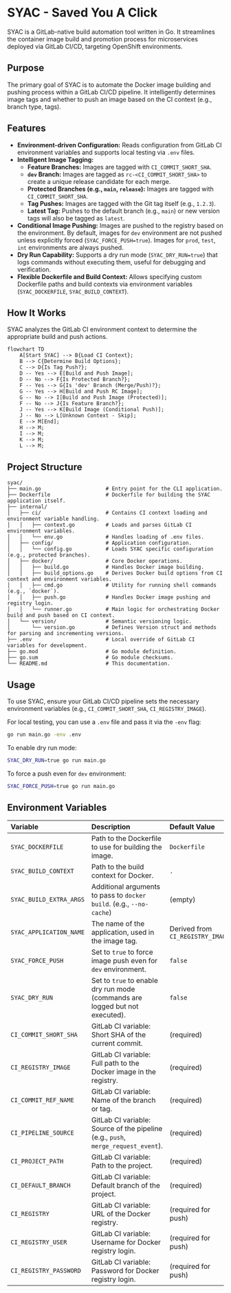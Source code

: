 # SYAC - Saved You A Click

SYAC is a GitLab-native build automation tool written in Go. It streamlines the container image build and promotion process for microservices deployed via GitLab CI/CD, targeting OpenShift environments.

## Purpose

The primary goal of SYAC is to automate the Docker image building and pushing process within a GitLab CI/CD pipeline. It intelligently determines image tags and whether to push an image based on the CI context (e.g., branch type, tags).

## Features

-   **Environment-driven Configuration:** Reads configuration from GitLab CI environment variables and supports local testing via `.env` files.
-   **Intelligent Image Tagging:**
    -   **Feature Branches:** Images are tagged with `CI_COMMIT_SHORT_SHA`.
    -   **`dev` Branch:** Images are tagged as `rc-<CI_COMMIT_SHORT_SHA>` to create a unique release candidate for each merge.
    -   **Protected Branches (e.g., `main`, `release`):** Images are tagged with `CI_COMMIT_SHORT_SHA`.
    -   **Tag Pushes:** Images are tagged with the Git tag itself (e.g., `1.2.3`).
    -   **Latest Tag:** Pushes to the default branch (e.g., `main`) or new version tags will also be tagged as `latest`.
-   **Conditional Image Pushing:** Images are pushed to the registry based on the environment. By default, images for `dev` environment are not pushed unless explicitly forced (`SYAC_FORCE_PUSH=true`). Images for `prod`, `test`, `int` environments are always pushed.
-   **Dry Run Capability:** Supports a dry run mode (`SYAC_DRY_RUN=true`) that logs commands without executing them, useful for debugging and verification.
-   **Flexible Dockerfile and Build Context:** Allows specifying custom Dockerfile paths and build contexts via environment variables (`SYAC_DOCKERFILE`, `SYAC_BUILD_CONTEXT`).

## How It Works

SYAC analyzes the GitLab CI environment context to determine the appropriate build and push actions.

```mermaid
flowchart TD
    A[Start SYAC] --> B{Load CI Context};
    B --> C{Determine Build Options};
    C --> D{Is Tag Push?};
    D -- Yes --> E[Build and Push Image];
    D -- No --> F{Is Protected Branch?};
    F -- Yes --> G{Is 'dev' Branch (Merge/Push)?};
    G -- Yes --> H[Build and Push RC Image];
    G -- No --> I[Build and Push Image (Protected)];
    F -- No --> J{Is Feature Branch?};
    J -- Yes --> K[Build Image (Conditional Push)];
    J -- No --> L[Unknown Context - Skip];
    E --> M[End];
    H --> M;
    I --> M;
    K --> M;
    L --> M;
```

## Project Structure

```plaintext
syac/
├── main.go                     # Entry point for the CLI application.
├── Dockerfile                  # Dockerfile for building the SYAC application itself.
├── internal/
│   ├── ci/                     # Contains CI context loading and environment variable handling.
│   │   ├── context.go          # Loads and parses GitLab CI environment variables.
│   │   └── env.go              # Handles loading of .env files.
│   ├── config/                 # Application configuration.
│   │   └── config.go           # Loads SYAC specific configuration (e.g., protected branches).
│   ├── docker/                 # Core Docker operations.
│   │   ├── build.go            # Handles Docker image building.
│   │   ├── build_options.go    # Derives Docker build options from CI context and environment variables.
│   │   ├── cmd.go              # Utility for running shell commands (e.g., `docker`).
│   │   ├── push.go             # Handles Docker image pushing and registry login.
│   │   └── runner.go           # Main logic for orchestrating Docker build and push based on CI context.
│   └── version/                # Semantic versioning logic.
│       └── version.go          # Defines Version struct and methods for parsing and incrementing versions.
├── .env                        # Local override of GitLab CI variables for development.
├── go.mod                      # Go module definition.
├── go.sum                      # Go module checksums.
└── README.md                   # This documentation.
```

## Usage

To use SYAC, ensure your GitLab CI/CD pipeline sets the necessary environment variables (e.g., `CI_COMMIT_SHORT_SHA`, `CI_REGISTRY_IMAGE`).

For local testing, you can use a `.env` file and pass it via the `-env` flag:

```bash
go run main.go -env .env
```

To enable dry run mode:

```bash
SYAC_DRY_RUN=true go run main.go
```

To force a push even for `dev` environment:

```bash
SYAC_FORCE_PUSH=true go run main.go
```

## Environment Variables

| Variable              | Description                                                                 | Default Value |
| :-------------------- | :-------------------------------------------------------------------------- | :------------ |
| `SYAC_DOCKERFILE`     | Path to the Dockerfile to use for building the image.                       | `Dockerfile`  |
| `SYAC_BUILD_CONTEXT`  | Path to the build context for Docker.                                       | `.`           |
| `SYAC_BUILD_EXTRA_ARGS` | Additional arguments to pass to `docker build`. (e.g., `--no-cache`)      | (empty)       |
| `SYAC_APPLICATION_NAME` | The name of the application, used in the image tag.                         | Derived from `CI_REGISTRY_IMAGE` |
| `SYAC_FORCE_PUSH`     | Set to `true` to force image push even for `dev` environment.               | `false`       |
| `SYAC_DRY_RUN`        | Set to `true` to enable dry run mode (commands are logged but not executed).| `false`       |
| `CI_COMMIT_SHORT_SHA` | GitLab CI variable: Short SHA of the current commit.                        | (required)    |
| `CI_REGISTRY_IMAGE`   | GitLab CI variable: Full path to the Docker image in the registry.          | (required)    |
| `CI_COMMIT_REF_NAME`  | GitLab CI variable: Name of the branch or tag.                              | (required)    |
| `CI_PIPELINE_SOURCE`  | GitLab CI variable: Source of the pipeline (e.g., `push`, `merge_request_event`). | (required)    |
| `CI_PROJECT_PATH`     | GitLab CI variable: Path to the project.                                    | (required)    |
| `CI_DEFAULT_BRANCH`   | GitLab CI variable: Default branch of the project.                          | (required)    |
| `CI_REGISTRY`         | GitLab CI variable: URL of the Docker registry.                             | (required for push) |
| `CI_REGISTRY_USER`    | GitLab CI variable: Username for Docker registry login.                     | (required for push) |
| `CI_REGISTRY_PASSWORD`| GitLab CI variable: Password for Docker registry login.                     | (required for push) |